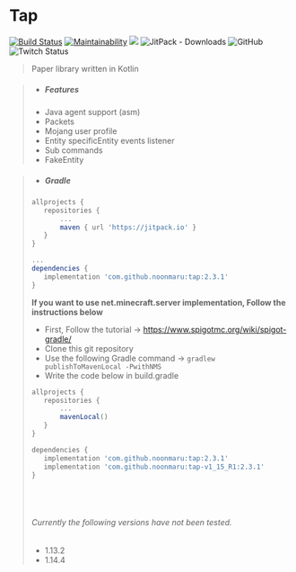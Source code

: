 # Tap

[![Build Status](https://travis-ci.org/noonmaru/tap.svg?branch=master)](https://travis-ci.org/noonmaru/tap)
[![Maintainability](https://api.codeclimate.com/v1/badges/6a20ddcbcde03208b75e/maintainability)](https://codeclimate.com/github/noonmaru/tap/maintainability)
[![](https://jitpack.io/v/noonmaru/tap.svg)](https://jitpack.io/#noonmaru/tap)
![JitPack - Downloads](https://img.shields.io/jitpack/dm/github/noonmaru/tap)
![GitHub](https://img.shields.io/github/license/noonmaru/tap)
![Twitch Status](https://img.shields.io/twitch/status/hptgrm)

> Paper library written in Kotlin

> * ##### Features
>  * Java agent support (asm)
>  * Packets
>  * Mojang user profile
>  * Entity specificEntity events listener
>  * Sub commands
>  * FakeEntity

> * ##### Gradle
>```groovy
>allprojects {
>    repositories {
>        ...
>        maven { url 'https://jitpack.io' }
>    }
>}
>
>...
>dependencies {
>    implementation 'com.github.noonmaru:tap:2.3.1'
>}
>```
>
>
>
> **If you want to use net.minecraft.server implementation, Follow the instructions below**
>* First, Follow the tutorial -> https://www.spigotmc.org/wiki/spigot-gradle/
>* Clone this git repository
>* Use the following Gradle command -> `gradlew publishToMavenLocal -PwithNMS`
>* Write the code below in build.gradle
>```groovy
>allprojects {
>    repositories {
>        ...
>        mavenLocal()
>    }
>}
>```
>```groovy
>dependencies {
>    implementation 'com.github.noonmaru:tap:2.3.1'
>    implementation 'com.github.noonmaru:tap-v1_15_R1:2.3.1'
>}
>```
><br><br/>
> ###### Currently the following versions have not been tested.
> * 1.13.2
> * 1.14.4
